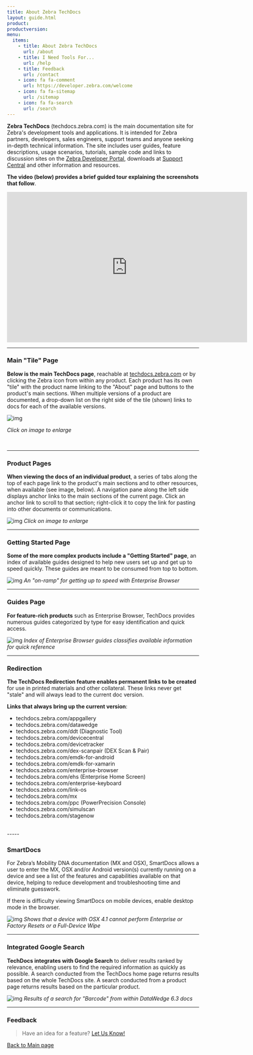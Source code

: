 ```yaml
---
title: About Zebra TechDocs
layout: guide.html
product: 
productversion:
menu:
  items:
    - title: About Zebra TechDocs
      url: /about
    - title: I Need Tools For...
      url: /help
    - title: Feedback
      url: /contact
    - icon: fa fa-comment
      url: https://developer.zebra.com/welcome
    - icon: fa fa-sitemap
      url: /sitemap
    - icon: fa fa-search
      url: /search
---
```



**Zebra TechDocs** (techdocs.zebra.com) is the main documentation site for Zebra's development tools and applications. It is intended for Zebra partners, developers, sales engineers, support teams and anyone seeking in-depth technical information. The site includes user guides, feature descriptions, usage scenarios, tutorials, sample code and links to discussion sites on the [Zebra Developer Portal](https://developer.zebra.com/welcome), downloads at [Support Central](https://www.zebra.com/us/en/support-downloads.html) and other information and resources. 

**The video (below) provides a brief guided tour explaining the screenshots that follow**.   

<iframe width="630" height="394" src="https://www.useloom.com/embed/799bd5b86c414b7ca7409c5fc013f0ba" frameborder="0" allowfullscreen></iframe>

-----

### Main "Tile" Page
**Below is the main TechDocs page**, reachable at [techdocs.zebra.com](http://techdocs.zebra.com/) or by clicking the Zebra icon from within any product. Each product has its own "tile" with the product name linking to the "About" page and buttons to the product's main sections. When multiple versions of a product are documented, a drop-down list on the right side of the tile (shown) links to docs for each of the available versions. 

![img](techdocs_tilepage.png)

<p><i>Click on image to enlarge</i></p>
<br>
<!-- -->

-----

### Product Pages
**When viewing the docs of an individual product**, a series of tabs along the top of each page link to the product's main sections and to other resources, when available (see image, below). A navigation pane along the left side displays anchor links to the main sections of the current page. Click an anchor link to scroll to that section; right-click it to copy the link for pasting into other documents or communications.  

![img](product_page.png)
_Click on image to enlarge_
<br>
<!-- -->

-----

### Getting Started Page
**Some of the more complex products include a "Getting Started" page**, an index of available guides designed to help new users set up and get up to speed quickly. These guides are meant to be consumed from top to bottom. 

![img](getting_started.png)
_An "on-ramp" for getting up to speed with Enterprise Browser_ 
<br>
<!-- -->
-----

### Guides Page
**For feature-rich products** such as Enterprise Browser, TechDocs provides numerous guides categorized by type for easy identification and quick access. 

![img](guides.png)
_Index of Enterprise Browser guides classifies available information for quick reference_ 
<br>
<!-- -->
-----

### Redirection 
**The TechDocs Redirection feature enables permanent links to be created** for use in printed materials and other collateral. These links never get "stale" and will always lead to the current doc version. 

**Links that always bring up the current version**:

* techdocs.zebra.com/appgallery
* techdocs.zebra.com/datawedge
* techdocs.zebra.com/ddt (Diagnostic Tool)
* techdocs.zebra.com/devicecentral
* techdocs.zebra.com/devicetracker
* techdocs.zebra.com/dex-scanpair (DEX Scan & Pair)
* techdocs.zebra.com/emdk-for-android
* techdocs.zebra.com/emdk-for-xamarin
* techdocs.zebra.com/enterprise-browser
* techdocs.zebra.com/ehs (Enterprise Home Screen)
* techdocs.zebra.com/enterprise-keyboard
* techdocs.zebra.com/link-os
* techdocs.zebra.com/mx
* techdocs.zebra.com/ppc (PowerPrecision Console)
* techdocs.zebra.com/simulscan
* techdocs.zebra.com/stagenow

<br>
<!-- -->
-----

### SmartDocs 
For Zebra’s Mobility DNA documentation (MX and OSX), SmartDocs allows a user to enter the MX, OSX and/or Android version(s) currently running on a device and see a list of the features and capabilities available on that device, helping to reduce development and troubleshooting time and eliminate guesswork. 

If there is difficulty viewing SmartDocs on mobile devices, enable desktop mode in the browser. 

![img](smart_docs.png)
_Shows that a device with OSX 4.1 cannot perform Enterprise or Factory Resets or a Full-Device Wipe_ 
<br>
<!-- -->
-----

### Integrated Google Search
<!-- **TechDocs integrates with Google Search** to deliver results for any product (or the whole TechDocs site) ranked by relevance, enabling users to find the required information as quickly as possible. -->
**TechDocs integrates with Google Search** to deliver results ranked by relevance, enabling users to find the required information as quickly as possible. A search conducted from the TechDocs home page returns results based on the whole TechDocs site.  A search conducted from a product page returns results based on the particular product.

![img](google_results.png)
_Results of a search for "Barcode" from within DataWedge 6.3 docs_ 
<br>

<!-- -->
-----

### Feedback

> Have an idea for a feature? [Let Us Know!](../contact)

[Back to Main page](../)
